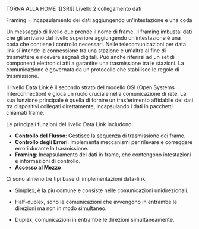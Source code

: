 TORNA ALLA HOME :[[SRI]]
Livello 2 collegamento dati

Framing = incapsulamento dei dati aggiungendo un'intestazione e una coda

Un messaggio di livello due prende il nome di frame. Il framing imbustai dati che gli arrivano dal livello superiore aggiungendo un’intestazione è una coda che contiene i controllo necessari.
Nelle telecomunicazioni per data link si intende la connessione tra una stazione e un'altra al fine di trasmettere e ricevere segnali digitali. Può anche riferirsi ad un set di componenti elettronici atti a garantire una trasmissione tra le stazioni. La comunicazione è governata da un protocollo che stabilisce le regole di trasmissione.

Il livello Data Link è il secondo strato del modello OSI (Open Systems Interconnection) e gioca un ruolo cruciale nella comunicazione di rete. La sua funzione principale è quella di fornire un trasferimento affidabile dei dati tra dispositivi collegati direttamente, incapsulando i dati in pacchetti chiamati frame.

Le principali funzioni del livello Data Link includono:
- **Controllo del Flusso**: Gestisce la sequenza di trasmissione dei frame.
- **Controllo degli Errori**: Implementa meccanismi per rilevare e correggere errori durante la trasmissione.
- **Framing**: Incapsulamento dei dati in frame, che contengono intestazioni e informazioni di controllo.
- **Accesso al Mezzo**

Ci sono almeno tre tipi base di implementazioni data-link: 

- Simplex, è la più comune e consiste nelle comunicazioni unidirezionali.
    
- Half-duplex, sono le comunicazioni che avvengono in entrambe le direzioni ma non in modo simultaneo.
    
- Duplex, comunicazioni in entrambe le direzioni simultaneamente.